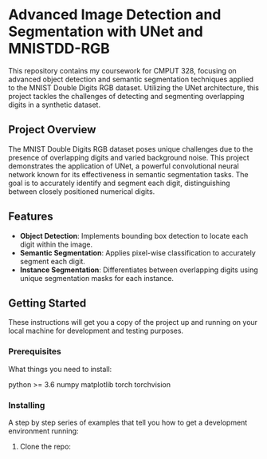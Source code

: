 # Advanced Image Detection and Segmentation with UNet and MNISTDD-RGB

This repository contains my coursework for CMPUT 328, focusing on advanced object detection and semantic segmentation techniques applied to the MNIST Double Digits RGB dataset. Utilizing the UNet architecture, this project tackles the challenges of detecting and segmenting overlapping digits in a synthetic dataset.

## Project Overview

The MNIST Double Digits RGB dataset poses unique challenges due to the presence of overlapping digits and varied background noise. This project demonstrates the application of UNet, a powerful convolutional neural network known for its effectiveness in semantic segmentation tasks. The goal is to accurately identify and segment each digit, distinguishing between closely positioned numerical digits.

## Features

- **Object Detection**: Implements bounding box detection to locate each digit within the image.
- **Semantic Segmentation**: Applies pixel-wise classification to accurately segment each digit.
- **Instance Segmentation**: Differentiates between overlapping digits using unique segmentation masks for each instance.

## Getting Started

These instructions will get you a copy of the project up and running on your local machine for development and testing purposes.

### Prerequisites

What things you need to install:

python >= 3.6
numpy
matplotlib
torch
torchvision

### Installing
A step by step series of examples that tell you how to get a development environment running:
1. Clone the repo:
   

